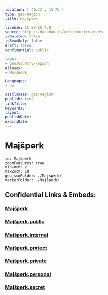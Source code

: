 ```yaml
---
location: [ 46.32 , 15.76 ] 
type: geo-Region
title: Majšperk

license: CC BY-SA 4.0
source: https://datahub.io/core/country-codes
isDeleted: false
isReadOnly: false
draft: false
confidential: public

tags:
- geo/Country/Region
aliases:
- Majšperk

Languages:
- de

cssclasses: geo-Region
publish: true
linkTitle: 
keywords: 
layout: 
publishDate: 
expiryDate: 
---
```


# Majšperk

```leaflet
id: Majšperk
zoomFeatures: true 
minZoom: 2 
maxZoom: 18
geojsonFolder: ./Majšperk/
markerFolder: ./Majšperk/
```


## Confidential Links & Embeds: 

### [Majšperk](/_Standards/Earth/Continent/Europe/Europe~Central/Slovenia/Regions~Slovenia/Podravska/counties~Podravska/Majšperk.md) 

### [Majšperk.public](/_public/Earth/Continent/Europe/Europe~Central/Slovenia/Regions~Slovenia/Podravska/counties~Podravska/Majšperk.public.md) 

### [Majšperk.internal](/_internal/Earth/Continent/Europe/Europe~Central/Slovenia/Regions~Slovenia/Podravska/counties~Podravska/Majšperk.internal.md) 

### [Majšperk.protect](/_protect/Earth/Continent/Europe/Europe~Central/Slovenia/Regions~Slovenia/Podravska/counties~Podravska/Majšperk.protect.md) 

### [Majšperk.private](/_private/Earth/Continent/Europe/Europe~Central/Slovenia/Regions~Slovenia/Podravska/counties~Podravska/Majšperk.private.md) 

### [Majšperk.personal](/_personal/Earth/Continent/Europe/Europe~Central/Slovenia/Regions~Slovenia/Podravska/counties~Podravska/Majšperk.personal.md) 

### [Majšperk.secret](/_secret/Earth/Continent/Europe/Europe~Central/Slovenia/Regions~Slovenia/Podravska/counties~Podravska/Majšperk.secret.md)

